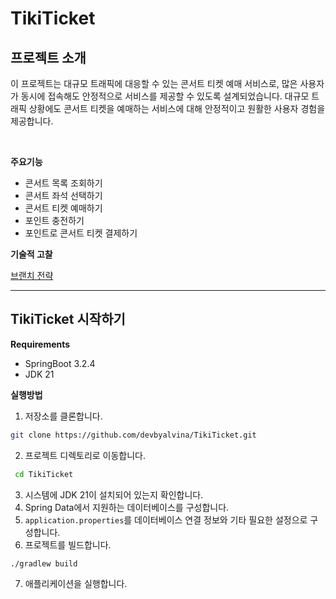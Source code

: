 # TikiTicket

## 프로젝트 소개

이 프로젝트는 대규모 트래픽에 대응할 수 있는 콘서트 티켓 예매 서비스로, 많은 사용자가 동시에 접속해도 안정적으로 서비스를 제공할 수 있도록 설계되었습니다. 
대규모 트래픽 상황에도 콘서트 티켓을 예매하는 서비스에 대해 안정적이고 원활한 사용자 경험을 제공합니다.  

<br/>

**주요기능**

- 콘서트 목록 조회하기
- 콘서트 좌석 선택하기
- 콘서트 티켓 예매하기
- 포인트 충전하기
- 포인트로 콘서트 티켓 결제하기

**기술적 고찰**

[브랜치 전략](https://github.com/devbyalvina/TikiTicket/blob/main/docs/%EB%B8%8C%EB%9E%9C%EC%B9%98%EC%A0%84%EB%9E%B5.md)

---

## TikiTicket 시작하기

**Requirements**

- SpringBoot 3.2.4
- JDK 21

**실행방법**

1. 저장소를 클론합니다.

```bash
git clone https://github.com/devbyalvina/TikiTicket.git
```

2. 프로젝트 디렉토리로 이동합니다.

```bash
 cd TikiTicket
```

3. 시스템에 JDK 21이 설치되어 있는지 확인합니다.
4. Spring Data에서 지원하는 데이터베이스를 구성합니다.
5. `application.properties`를 데이터베이스 연결 정보와 기타 필요한 설정으로 구성합니다.
6. 프로젝트를 빌드합니다.

```bash
./gradlew build
```

7. 애플리케이션을 실행합니다.
